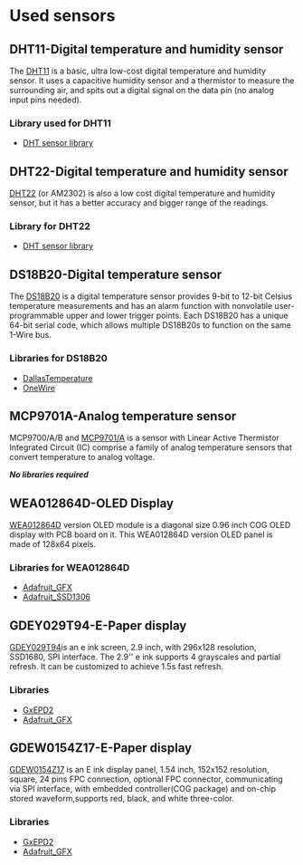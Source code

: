 # Used sensors

## DHT11-Digital temperature and humidity sensor
The [DHT11](https://github.com/DochevM/Raspberry-Pi-Pico/blob/main/Documents/DHT11_Datasheet.pdf) is a basic, ultra low-cost digital temperature and humidity sensor. It uses a capacitive humidity sensor and a thermistor to measure the surrounding air, and spits out a digital signal on the data pin (no analog input pins needed). 

 ### Library used for DHT11
 - [DHT sensor library](https://github.com/adafruit/DHT-sensor-library?utm_source=platformio&utm_medium=piohome)

## DHT22-Digital temperature and humidity sensor
[DHT22](https://github.com/DochevM/Raspberry-Pi-Pico/blob/main/Documents/DHT22_Datasheet.pdf) (or AM2302) is also a low cost digital temperature and humidity sensor, but it has a better accuracy and bigger range of the readings.
 ### Library for DHT22
- [DHT sensor library](https://github.com/adafruit/DHT-sensor-library?utm_source=platformio&utm_medium=piohome)

## DS18B20-Digital temperature sensor
The [DS18B20](https://github.com/DochevM/Raspberry-Pi-Pico/blob/main/Documents/DS18B20.pdf) is a digital temperature sensor provides 9-bit to 12-bit Celsius temperature measurements and has an alarm function with nonvolatile user-programmable upper and lower trigger points. Each DS18B20 has a unique 64-bit serial code, which allows multiple DS18B20s to function on the same 1-Wire bus.
 ### Libraries for DS18B20 
 - [DallasTemperature](https://github.com/milesburton/Arduino-Temperature-Control-Library)
 - [OneWire](https://github.com/PaulStoffregen/OneWire)

## MCP9701A-Analog temperature sensor
MCP9700/A/B and [MCP9701/A](https://github.com/DochevM/Raspberry-Pi-Pico/blob/main/Documents/MCP970X-Family-Data-Sheet-DS20001942L.pdf) is a sensor with Linear Active Thermistor Integrated Circuit (IC) comprise a family of analog temperature sensors that convert temperature to analog voltage.


   **_No libraries required_**


## WEA012864D-OLED Display
[WEA012864D](https://github.com/DochevM/Raspberry-Pi-Pico/blob/main/Documents/WEA012864D.pdf) version OLED module is a diagonal size 0.96 inch COG OLED display with PCB board on it. This WEA012864D version OLED panel is made of 128x64 pixels.
### Libraries for WEA012864D
- [Adafruit_GFX](https://github.com/adafruit/Adafruit-GFX-Library) 
- [Adafruit_SSD1306](https://github.com/adafruit/Adafruit_SSD1306)

## GDEY029T94-E-Paper display
[GDEY029T94](https://github.com/DochevM/Raspberry-Pi-Pico/blob/main/Documents/GDEY029T94.pdf)is an e ink screen, 2.9 inch, with 296x128 resolution, SSD1680, SPI interface. The 2.9'' e ink supports 4 grayscales and partial refresh. It can be customized to achieve 1.5s fast refresh.
### Libraries
- [GxEPD2](https://github.com/ZinggJM/GxEPD2)
- [Adafruit_GFX](https://github.com/adafruit/Adafruit-GFX-Library) 

## GDEW0154Z17-E-Paper display
[GDEW0154Z17](https://github.com/DochevM/Raspberry-Pi-Pico/blob/main/Documents/GDEW0154Z17.pdf) is an E ink display panel, 1.54 inch, 152x152 resolution, square, 24 pins FPC connection, optional FPC connector, communicating via SPI interface, with embedded controller(COG package) and on-chip stored waveform,supports red, black, and white three-color.
### Libraries
- [GxEPD2](https://github.com/ZinggJM/GxEPD2)
- [Adafruit_GFX](https://github.com/adafruit/Adafruit-GFX-Library) 






